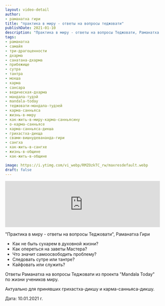 ```yaml
---
layout: video-detail
author:
- раманатха гири
title: "практика в миру - ответы на вопросы теджовати"
publishDate: 2021-01-10
description: "Практика в миру - ответы на вопросы Теджовати, Раманатха Гири * Как не быть сухарем в духовной жизни? * Как опереться на заветы Мастера? * Что значит самоосвободить проблему? * Следовать сутре или тантре? * Кайфовать или служить?   Ответы Раман"
tags: 
- раманатха
- самайя
- три-драгоценности
- дхарма
- санатана-дхарма
- прибежище
- сутра
- тантра
- мокша
- карма
- сансара
- ведическая-дхарма
- мандала-тудэй
- mandala-today
- теджовати-мандала-тудэей
- карма-санньяса
- жизнь-в-миру
- как-жить-в-миру-карма-санньясину
- о-карма-санньясе
- карма-санньяса-дикша
- грихастха-дикща
- свами-вишнудевананда-гири
- сангха
- как-жить-в-сангхе
- жизнь-в-общине
- как-жить-в-общине

image: https://i.ytimg.com/vi_webp/RMZOzkTC_rw/maxresdefault.webp
draft: false
---
```


<iframe width="100%" src="https://www.youtube.com/embed/RMZOzkTC_rw" frameborder="0" allowfullscreen=""></iframe> 

 "Практика в миру - ответы на вопросы Теджовати", Раманатха Гири

* Как не быть сухарем в духовной жизни?
* Как опереться на заветы Мастера?
* Что значит самоосвободить проблему?
* Следовать сутре или тантре?
* Кайфовать или служить?

  
 Ответы Раманатха на вопросы Теджовати из проекта "Mandala Today" по жизни учеников миру.

 Актуально для принявших грихастха-дикшу и карма-санньяса-дикшу.

  
 Дата: 10.01.2021 г.

  

 
